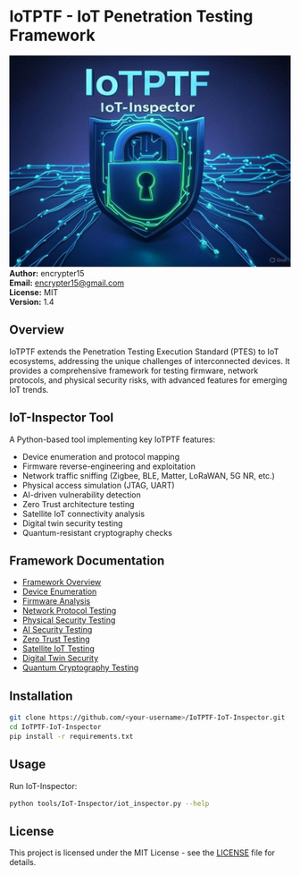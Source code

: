 # IoTPTF - IoT Penetration Testing Framework
![IoTPTF Logo](logo.png)
**Author:** encrypter15  
**Email:** encrypter15@gmail.com  
**License:** MIT  
**Version:** 1.4  

## Overview
IoTPTF extends the Penetration Testing Execution Standard (PTES) to IoT ecosystems, addressing the unique challenges of interconnected devices. It provides a comprehensive framework for testing firmware, network protocols, and physical security risks, with advanced features for emerging IoT trends.

## IoT-Inspector Tool
A Python-based tool implementing key IoTPTF features:
- Device enumeration and protocol mapping
- Firmware reverse-engineering and exploitation
- Network traffic sniffing (Zigbee, BLE, Matter, LoRaWAN, 5G NR, etc.)
- Physical access simulation (JTAG, UART)
- AI-driven vulnerability detection
- Zero Trust architecture testing
- Satellite IoT connectivity analysis
- Digital twin security testing
- Quantum-resistant cryptography checks

## Framework Documentation
- [Framework Overview](docs/framework_overview.md)
- [Device Enumeration](docs/device_enumeration.md)
- [Firmware Analysis](docs/firmware_analysis.md)
- [Network Protocol Testing](docs/network_protocol_testing.md)
- [Physical Security Testing](docs/physical_security_testing.md)
- [AI Security Testing](docs/ai_security_testing.md)
- [Zero Trust Testing](docs/zero_trust_testing.md)
- [Satellite IoT Testing](docs/satellite_iot_testing.md)
- [Digital Twin Security](docs/digital_twin_security.md)
- [Quantum Cryptography Testing](docs/quantum_cryptography_testing.md)

## Installation
```bash
git clone https://github.com/<your-username>/IoTPTF-IoT-Inspector.git
cd IoTPTF-IoT-Inspector
pip install -r requirements.txt
```

## Usage
Run IoT-Inspector:
```bash
python tools/IoT-Inspector/iot_inspector.py --help
```

## License
This project is licensed under the MIT License - see the [LICENSE](LICENSE) file for details.
